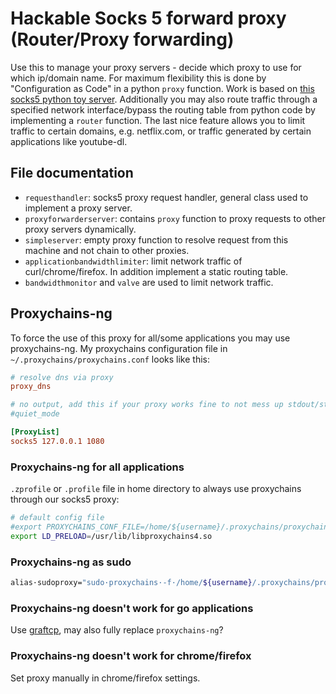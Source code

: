 # Hackable Socks 5 forward proxy (Router/Proxy forwarding)

Use this to manage your proxy servers - decide which proxy to use for which ip/domain name.
For maximum flexibility this is done by "Configuration as Code" in a python `proxy` function.
Work is based on [this socks5 python toy server](https://github.com/rushter/socks5).
Additionally you may also route traffic through a specified network interface/bypass the routing table from python code by implementing a `router` function.
The last nice feature allows you to limit traffic to certain domains, e.g. netflix.com, or traffic generated by certain applications like youtube-dl.

## File documentation
- `requesthandler`: socks5 proxy request handler, general class used to implement a proxy server.
- `proxyforwarderserver`: contains `proxy` function to proxy requests to other proxy servers dynamically.
- `simpleserver`: empty proxy function to resolve request from this machine and not chain to other proxies.
- `applicationbandwidthlimiter`: limit network traffic of curl/chrome/firefox. In addition implement a static routing table.
- `bandwidthmonitor` and `valve` are used to limit network traffic.

## Proxychains-ng

To force the use of this proxy for all/some applications you may use proxychains-ng.
My proxychains configuration file in `~/.proxychains/proxychains.conf` looks like this:

```ini
# resolve dns via proxy
proxy_dns

# no output, add this if your proxy works fine to not mess up stdout/sterr of the running program
#quiet_mode

[ProxyList]
socks5 127.0.0.1 1080
```

### Proxychains-ng for all applications

`.zprofile` or `.profile` file in home directory to always use proxychains through our socks5 proxy:

```bash
# default config file
#export PROXYCHAINS_CONF_FILE=/home/${username}/.proxychains/proxychains.conf
export LD_PRELOAD=/usr/lib/libproxychains4.so
```

### Proxychains-ng as sudo

```bash
alias·sudoproxy="sudo·proxychains·-f·/home/${username}/.proxychains/proxychains.conf"
```

### Proxychains-ng doesn't work for go applications

Use [graftcp](https://github.com/hmgle/graftcp), may also fully replace `proxychains-ng`?

### Proxychains-ng doesn't work for chrome/firefox

Set proxy manually in chrome/firefox settings.
